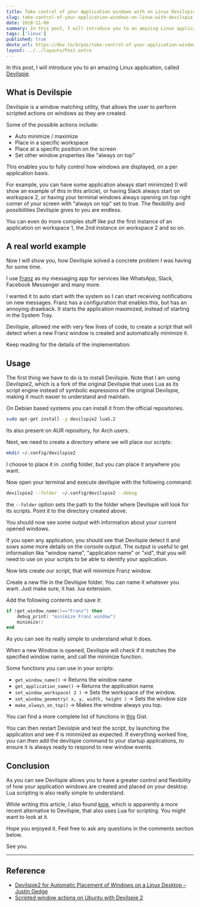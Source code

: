 ```yaml
---
title: Take control of your Application windows with on Linux Devilspie
slug: take-control-of-your-application-windows-on-linux-with-devilspie
date: 2018-11-08
summary: In this post, I will introduce you to an amazing Linux application, called Devilspie.
tags: ['linux']
published: true
devto_url: https://dev.to/brpaz/take-control-of-your-application-windows-on-linux-with-devilspie-f55
layout: ../../layouts/Post.astro
---
```


In this post, I will introduce you to an amazing Linux application, called [Devilspie](http://www.nongnu.org/devilspie2/).

## What is Devilspie

Devilspie is a window matching utility, that allows the user to perform scripted actions on windows as they are created.

Some of the possible actions include:

* Auto minimize / maximize
* Place in a specific workspace
* Place at a specific position on the screen
* Set other window properties like "always on top"

This enables you to fully control how windows are displayed, on a per application basis.

For example, you can have some application always start minimized (I will show an example of this in this article), or having Slack always start on workspace 2, or having your terminal windows always opening on top right corner of your screen with "always on top" set to true.
The flexibility and possibilities Devilspie gives to you are endless.

You can even do more complex stuff like put the first instance of an application on workspace 1, the 2nd instance on workspace 2 and so on.

## A real world example

Now I will show you, how Devilspie solved a concrete problem I was having for some time.

I use [Franz](https://github.com/meetfranz/franz) as my messaging app for services like WhatsApp, Slack, Facebook Messenger and many more.

I wanted it to auto start with the system so I can start receiving notifications on new messages. Franz has a configuration that enables this, but has an annoying drawback. It starts the application maximized, instead of starting in the System Tray.

Devilspie, allowed me with very few lines of code, to create a script that will detect when a new Franz window is created and automatically minimize it.

Keep reading for the details of the implementation.

## Usage

The first thing we have to do is to install Devilspie. Note that I am using Devilspie2, which is a fork of the original Devilspie that uses Lua as its script engine instead of  symbolic expressions of the original Devilspie, making it much easier to understand and maintain.

On Debian based systems you can install it from the official repositories.

```bash
sudo apt-get install -y devilspie2 lua5.2
```

Its also present on AUR repository, for Arch users.

Next, we need to create a directory where we will place our scripts:

```bash
mkdir ~/.config/devilspie2
```

I choose to place it in .config folder, but you can place it anywhere you want.

Now open your terminal and execute devilspie with the following command:

```bash
devilspie2 --folder  ~/.config/devilspie2 --debug
```

the `--folder` option sets the path to the folder where Devilspie will look for its scripts. Point it to the directory created above.

You should now see some output with information about your current opened windows.

If you open any application, you should see that Devilspie detect it and sows some more details on the console output. The output is useful to get information like "window name", "application name" or "xid", that you will need to use on your scripts to be able to identify your application.

Now lets create our script, that will minimize Franz window.

Create a new file in the Devilspie folder. You can name it whatever you want. Just make sure, it has .lua extension.

Add the following contents and save it:

```lua
if (get_window_name()=="Franz") then
    debug_print( "minimize Franz window")
    minimize()
end
```

As you can see its really simple to understand what it does.

When a new Window is opened, Devilspie will check if it matches the specified window name, and call the minimize function.

Some functions you can use in your scripts:

* `get_window_name()` -> Returns the window name
* `get_application_name()` -> Returns the application name
* `set_window_workspace( 2 )` -> Sets the workspace of the window.
* `set_window_geometry( x, y, width, height )` -> Sets the window size
* `make_always_on_top()` -> Makes the window always you top.

You can find a more complete list of functions in [this](https://gist.github.com/brpaz/47c357c23cc677391e45ed252b96d78f) Gist.

You can then restart Devislpie and test the script, by launching the application and see if is minimized as expected.
If everything worked fine, you can then add the devilspie command to your startup applications, to ensure it is always ready to respond to new window events.

## Conclusion

As you can see Devilspie allows you to have a greater control and flexibility of how your application windows are created and placed on your desktop. Lua scripting is also really simple to understand.

While writing this article, I also found [kpie](https://github.com/skx/kpie), which is apparently a more recent alternative to Devilspie, that also uses Lua for scripting. You might want to look at it.

Hope you enjoyed it. Feel free to ask any questions in the comments section below.

See you.

---

## Reference

* [Devilspie2 for Automatic Placement of Windows on a Linux Desktop – Justin Gedge](https://www.justingedge.com/linux/devilspie2-automatic-window-placement/)
* [Scripted window actions on Ubuntu with Devilspie 2](https://www.howtoforge.com/tutorial/ubuntu-desktop-devilspie-2/)
